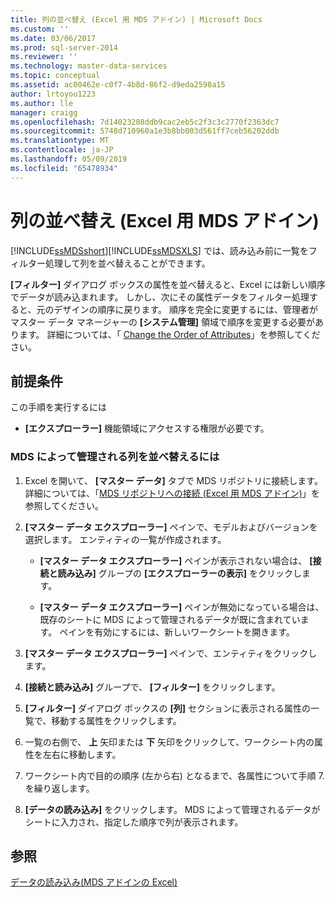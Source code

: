 ```yaml
---
title: 列の並べ替え (Excel 用 MDS アドイン) | Microsoft Docs
ms.custom: ''
ms.date: 03/06/2017
ms.prod: sql-server-2014
ms.reviewer: ''
ms.technology: master-data-services
ms.topic: conceptual
ms.assetid: ac00462e-c0f7-4b8d-86f2-d9eda2598a15
author: lrtoyou1223
ms.author: lle
manager: craigg
ms.openlocfilehash: 7d14023208ddb9cac2eb5c2f3c3c2770f2363dc7
ms.sourcegitcommit: 5748d710960a1e3b8bb003d561ff7ceb56202ddb
ms.translationtype: MT
ms.contentlocale: ja-JP
ms.lasthandoff: 05/09/2019
ms.locfileid: "65478934"
---
```

# <a name="reorder-columns-mds-add-in-for-excel"></a>列の並べ替え (Excel 用 MDS アドイン)
  [!INCLUDE[ssMDSshort](../../includes/ssmdsshort-md.md)][!INCLUDE[ssMDSXLS](../../includes/ssmdsxls-md.md)] では、読み込み前に一覧をフィルター処理して列を並べ替えることができます。  
  
 **[フィルター]** ダイアログ ボックスの属性を並べ替えると、Excel には新しい順序でデータが読み込まれます。 しかし、次にその属性データをフィルター処理すると、元のデザインの順序に戻ります。 順序を完全に変更するには、管理者がマスター データ マネージャーの **[システム管理]** 領域で順序を変更する必要があります。 詳細については、「 [Change the Order of Attributes](../change-the-order-of-attributes.md)」を参照してください。  
  
## <a name="prerequisites"></a>前提条件  
 この手順を実行するには  
  
-   **[エクスプローラー]** 機能領域にアクセスする権限が必要です。  
  
### <a name="to-reorder-mds-managed-columns"></a>MDS によって管理される列を並べ替えるには  
  
1.  Excel を開いて、 **[マスター データ]** タブで MDS リポジトリに接続します。 詳細については、「[MDS リポジトリへの接続 (Excel 用 MDS アドイン)](connect-to-an-mds-repository-mds-add-in-for-excel.md)」を参照してください。  
  
2.  **[マスター データ エクスプローラー]** ペインで、モデルおよびバージョンを選択します。 エンティティの一覧が作成されます。  
  
    -   **[マスター データ エクスプローラー]** ペインが表示されない場合は、 **[接続と読み込み]** グループの **[エクスプローラーの表示]** をクリックします。  
  
    -   **[マスター データ エクスプローラー]** ペインが無効になっている場合は、既存のシートに MDS によって管理されるデータが既に含まれています。 ペインを有効にするには、新しいワークシートを開きます。  
  
3.  **[マスター データ エクスプローラー]** ペインで、エンティティをクリックします。  
  
4.  **[接続と読み込み]** グループで、 **[フィルター]** をクリックします。  
  
5.  **[フィルター]** ダイアログ ボックスの **[列]** セクションに表示される属性の一覧で、移動する属性をクリックします。  
  
6.  一覧の右側で、 **上** 矢印または **下** 矢印をクリックして、ワークシート内の属性を左右に移動します。  
  
7.  ワークシート内で目的の順序 (左から右) となるまで、各属性について手順 7. を繰り返します。  
  
8.  **[データの読み込み]** をクリックします。 MDS によって管理されるデータがシートに入力され、指定した順序で列が表示されます。  
  
## <a name="see-also"></a>参照  
 [データの読み込み&#40;MDS アドインの Excel&#41;](overview-exporting-data-to-excel-mds-add-in-for-excel.md)  
  
  
